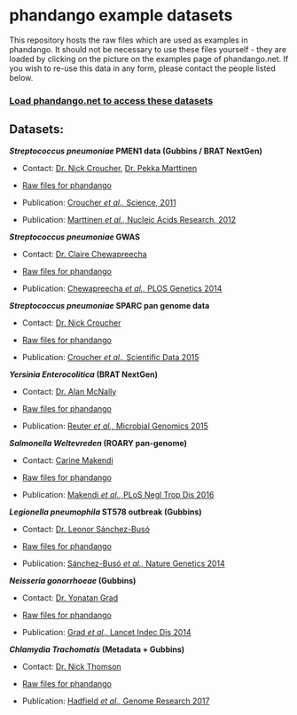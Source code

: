 # phandango example datasets

This repository hosts the raw files which are used as examples in phandango.
It should not be necessary to use these files yourself - they are loaded by clicking on the picture on the examples page of phandango.net.
If you wish to re-use this data in any form, please contact the people listed below.


### [Load phandango.net to access these datasets](http://phandango.net)


## Datasets:

**_Streptococcus pneumoniae_ PMEN1 data (Gubbins / BRAT NextGen)**

* Contact: [Dr. Nick Croucher](mailto:n.croucher@imperial.ac.uk), [Dr. Pekka Marttinen](mailto:pekka.marttinen@aalto.fi)

* [Raw files for phandango](PMEN1_recombination)

* Publication: [Croucher *et al.,* Science, 2011](https://www.sciencemag.org/content/331/6016/430.abstract)

* Publication: [Marttinen *et al.,* Nucleic Acids Research, 2012](http://nar.oxfordjournals.org/content/early/2011/11/07/nar.gkr928.abstract)


**_Streptococcus pneumoniae_ GWAS**

* Contact: [Dr. Claire Chewapreecha](mailto:cc12@sanger.ac.uk)

* [Raw files for phandango](PneumoGWAS)

* Publication: [Chewapreecha *et al.,* PLOS Genetics 2014](http://journals.plos.org/plosgenetics/article?id=10.1371/journal.pgen.1004547)

**_Streptococcus pneumoniae_ SPARC pan genome data**

* Contact: [Dr. Nick Croucher](mailto:n.croucher@imperial.ac.uk)

* [Raw files for phandango](SPARC)

* Publication: [Croucher *et al.,* Scientific Data 2015](http://www.ncbi.nlm.nih.gov/pmc/articles/PMC4622223)


**_Yersinia Enterocolitica_ (BRAT NextGen)**

* Contact: [Dr. Alan McNally](mailto:alan.mcnally@ntu.ac.uk)

* [Raw files for phandango](BratNextGen_Yersinnia)

* Publication: [Reuter *et al.,* Microbial Genomics 2015](http://mgen.microbiologyresearch.org/content/journal/mgen/10.1099/mgen.0.000030)

**_Salmonella Weltevreden_ (ROARY pan-genome)**

* Contact: [Carine Makendi](mailto:cm11@sanger.ac.uk)

* [Raw files for phandango](roary_S.Weltevreden)

* Publication: [Makendi *et al.,* PLoS Negl Trop Dis 2016](http://journals.plos.org/plosntds/article?id=10.1371/journal.pntd.0004446)

**_Legionella pneumophila_ ST578 outbreak (Gubbins)**

* Contact: [Dr. Leonor Sánchez-Busó](mailto:lsb@sanger.ac.uk)

* [Raw files for phandango](LegionellaST578)

* Publication: [Sánchez-Busó *et al.,* Nature Genetics 2014](http://www.nature.com/ng/journal/v46/n11/full/ng.3114.html)

**_Neisseria gonorrhoeae_ (Gubbins)**

* Contact: [Dr. Yonatan Grad](yhgrad@gmail.com)

* [Raw files for phandango](gubbinsGono)

* Publication: [Grad *et al.,* Lancet Indec Dis 2014](http://www.thelancet.com/journals/laninf/article/PIIS1473-3099%2813%2970693-5/abstract)

**_Chlamydia Trachomatis_ (Metadata + Gubbins)**

* Contact: [Dr. Nick Thomson](nrt@sanger.ac.uk)

* [Raw files for phandango](gubbinsCTGD)

* Publication: [Hadfield *et al.,* Genome Research 2017](http://genome.cshlp.org/content/27/7/1220.full)
